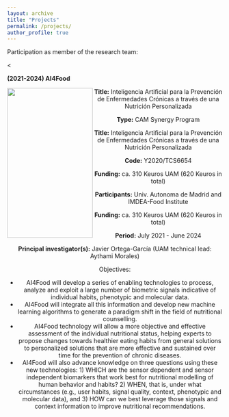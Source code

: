 ```yaml
---
layout: archive
title: "Projects"
permalink: /projects/
author_profile: true
---
```


Participation as member of the research team:

<<p align="left"><b>(2021-2024) AI4Food</b></p>

<p> 
<img src="https://rubentolosana.github.io/images/logocomunidadmadrid.png" align="left" height="350" width="200"> 
<DIV align="center">
 <p>
 <p><b>Title:</b> Inteligencia Artificial para la Prevención de Enfermedades Crónicas a través de una Nutrición Personalizada</a>
 <p><b>Type:</b> CAM Synergy Program
 <p><b>Title:</b> Inteligencia Artificial para la Prevención de Enfermedades Crónicas a través de una Nutrición Personalizada</a>
 <p><b>Code:</b> Y2020/TCS6654</a>
 <p><b>Funding:</b> ca. 310 Keuros UAM (620 Keuros in total)</a>
 <p><b>Participants:</b> Univ. Autonoma de Madrid and IMDEA-Food Institute</a>
 <p><b>Funding:</b> ca. 310 Keuros UAM (620 Keuros in total)</a>
 <p><b>Period:</b> July 2021 - June 2024</a>
 <p><b>Principal investigator(s):</b> Javier Ortega-García (UAM technical lead: Aythami Morales)</a>
</p>

Objectives:
- AI4Food will develop a series of enabling technologies to process, analyze and exploit a large number of biometric signals indicative of individual habits, phenotypic and molecular data.
- AI4Food will integrate all this information and develop new machine learning algorithms to generate a paradigm shift in the field of nutritional counselling.
- AI4Food technology will allow a more objective and effective assessment of the individual nutritional status, helping experts to propose changes towards healthier eating habits from general solutions to personalized solutions that are more effective and sustained over time for the prevention of chronic diseases.
- AI4Food will also advance knowledge on three questions using these new technologies: 1) WHICH are the sensor dependent and sensor independent biomarkers that work best for nutritional modelling of human behavior and habits? 2) WHEN, that is, under what circumstances (e.g., user habits, signal quality, context, phenotypic and molecular data), and 3) HOW can we best leverage those signals and context information to improve nutritional recommendations.

<br>
<br>
<br>

<br/>

